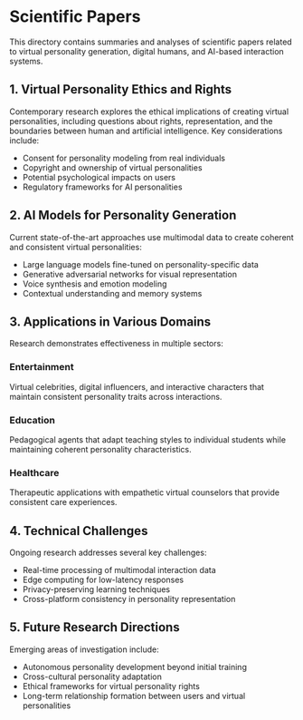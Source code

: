 # Scientific Papers

This directory contains summaries and analyses of scientific papers related to virtual personality generation, digital humans, and AI-based interaction systems.

## 1. Virtual Personality Ethics and Rights

Contemporary research explores the ethical implications of creating virtual personalities, including questions about rights, representation, and the boundaries between human and artificial intelligence. Key considerations include:

- Consent for personality modeling from real individuals
- Copyright and ownership of virtual personalities
- Potential psychological impacts on users
- Regulatory frameworks for AI personalities

## 2. AI Models for Personality Generation

Current state-of-the-art approaches use multimodal data to create coherent and consistent virtual personalities:

- Large language models fine-tuned on personality-specific data
- Generative adversarial networks for visual representation
- Voice synthesis and emotion modeling
- Contextual understanding and memory systems

## 3. Applications in Various Domains

Research demonstrates effectiveness in multiple sectors:

### Entertainment
Virtual celebrities, digital influencers, and interactive characters that maintain consistent personality traits across interactions.

### Education
Pedagogical agents that adapt teaching styles to individual students while maintaining coherent personality characteristics.

### Healthcare
Therapeutic applications with empathetic virtual counselors that provide consistent care experiences.

## 4. Technical Challenges

Ongoing research addresses several key challenges:

- Real-time processing of multimodal interaction data
- Edge computing for low-latency responses
- Privacy-preserving learning techniques
- Cross-platform consistency in personality representation

## 5. Future Research Directions

Emerging areas of investigation include:

- Autonomous personality development beyond initial training
- Cross-cultural personality adaptation
- Ethical frameworks for virtual personality rights
- Long-term relationship formation between users and virtual personalities
